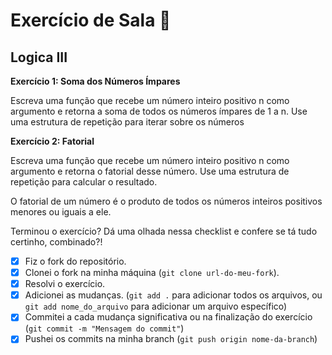 # Exercício de Sala 🏫

## Logica III

**Exercício 1: Soma dos Números Ímpares**

Escreva uma função que recebe um número inteiro positivo n como argumento e retorna a soma de todos os números ímpares de 1 a n. Use uma estrutura de repetição para iterar sobre os números

**Exercício 2: Fatorial**

Escreva uma função que recebe um número inteiro positivo n como argumento e retorna o fatorial desse número. Use uma estrutura de repetição para calcular o resultado.

O fatorial de um número é o produto de todos os números inteiros positivos menores ou iguais a ele.

Terminou o exercício? Dá uma olhada nessa checklist e confere se tá tudo certinho, combinado?!

- [x] Fiz o fork do repositório.
- [x] Clonei o fork na minha máquina (`git clone url-do-meu-fork`).
- [x] Resolvi o exercício.
- [x] Adicionei as mudanças. (`git add .` para adicionar todos os arquivos, ou `git add nome_do_arquivo` para adicionar um arquivo específico)
- [x] Commitei a cada mudança significativa ou na finalização do exercício (`git commit -m "Mensagem do commit"`)
- [x] Pushei os commits na minha branch (`git push origin nome-da-branch`)
